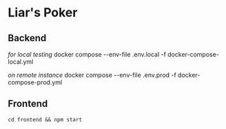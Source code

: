 # Liar's Poker

## Backend

*for local testing*
docker compose --env-file .env.local -f docker-compose-local.yml

*on remote instance*
docker compose --env-file .env.prod -f docker-compose-prod.yml

## Frontend

`cd frontend && npm start`


